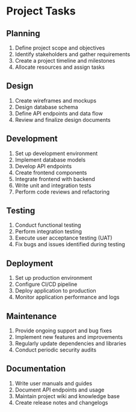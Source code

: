 # Project Tasks

## Planning
1. Define project scope and objectives
2. Identify stakeholders and gather requirements
3. Create a project timeline and milestones
4. Allocate resources and assign tasks

## Design
1. Create wireframes and mockups
2. Design database schema
3. Define API endpoints and data flow
4. Review and finalize design documents

## Development
1. Set up development environment
2. Implement database models
3. Develop API endpoints
4. Create frontend components
5. Integrate frontend with backend
6. Write unit and integration tests
7. Perform code reviews and refactoring

## Testing
1. Conduct functional testing
2. Perform integration testing
3. Execute user acceptance testing (UAT)
4. Fix bugs and issues identified during testing

## Deployment
1. Set up production environment
2. Configure CI/CD pipeline
3. Deploy application to production
4. Monitor application performance and logs

## Maintenance
1. Provide ongoing support and bug fixes
2. Implement new features and improvements
3. Regularly update dependencies and libraries
4. Conduct periodic security audits

## Documentation
1. Write user manuals and guides
2. Document API endpoints and usage
3. Maintain project wiki and knowledge base
4. Create release notes and changelogs